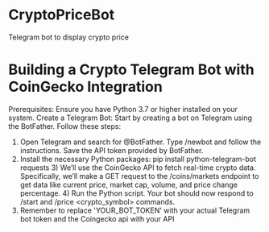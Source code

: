 # CryptoPriceBot
Telegram bot to display crypto price
# Building a Crypto Telegram Bot with CoinGecko Integration
Prerequisites:
Ensure you have Python 3.7 or higher installed on your system.
Create a Telegram Bot:
Start by creating a bot on Telegram using the BotFather. Follow these steps:
1) Open Telegram and search for @BotFather.
Type /newbot and follow the instructions.
Save the API token provided by BotFather.  
2) Install the necessary Python packages:
   pip install python-telegram-bot requests
   3) We’ll use the CoinGecko API to fetch real-time crypto data. Specifically, we’ll make a GET request to the /coins/markets endpoint to get data like current price, market cap, volume, and price change percentage.
   4) Run the Python script. Your bot should now respond to /start and /price <crypto_symbol> commands.
5) Remember to replace 'YOUR_BOT_TOKEN' with your actual Telegram bot token and the Coingecko api with your API

